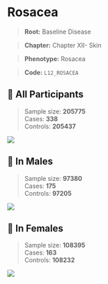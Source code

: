 # Rosacea

> **Root:** Baseline Disease  

> **Chapter:** Chapter XII- Skin  

> **Phenotype:** Rosacea  

> **Code:** `L12_ROSACEA`

## 🧪 All Participants  
> Sample size: **205775**  
> Cases: **338**  
> Controls: **205437**
<img src="/Disease/Figures/ALL/Incidence/L12_ROSACEA.png"/>
<CsvTable src="/public/Disease/Data/ALL/Incidence/COX_L12_ROSACEA.csv" label="🔍 View full results" />

## 👨 In Males  
> Sample size: **97380**  
> Cases: **175**  
> Controls: **97205**
<img src="/Disease/Figures/Male/Incidence/L12_ROSACEA.png"/>
<CsvTable src="/public/Disease/Data/Male/Incidence/COX_L12_ROSACEA.csv" label="🔍 View full results" />

## 👩 In Females  
> Sample size: **108395**  
> Cases: **163**  
> Controls: **108232**
<img src="/Disease/Figures/Female/Incidence/L12_ROSACEA.png"/>
<CsvTable src="/public/Disease/Data/Female/Incidence/COX_L12_ROSACEA.csv" label="🔍 View full results" />
